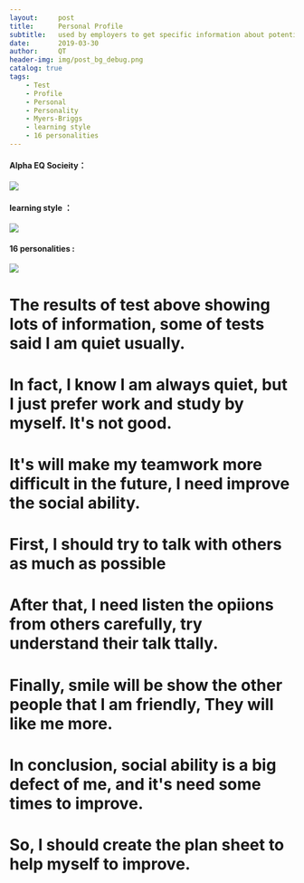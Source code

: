 ```yaml
---
layout:     post
title:      Personal Profile
subtitle:   used by employers to get specific information about potential employees.
date:       2019-03-30
author:     QT
header-img: img/post_bg_debug.png
catalog: true
tags:
    - Test
    - Profile
    - Personal
    - Personality
    - Myers-Briggs
    - learning style
    - 16 personalities
---
```


#### Alpha EQ Socieity：

![](https://github.com/QianyuTeng/QianyuTeng.github.io/blob/master/img/1554006182672.jpg)

#### learning style ：

![](https://github.com/QianyuTeng/QianyuTeng.github.io/blob/master/img/1553928866155.jpg)

#### 16 personalities :

![](https://github.com/QianyuTeng/QianyuTeng.github.io/blob/master/img/1554005514060.jpg)

# The results of test above showing lots of information, some of tests said I am quiet usually.
# In fact, I know I am always quiet, but I just prefer work and study by myself. It's not good.
# It's will make my teamwork more difficult in the future, I need improve the social ability.
# First, I should try to talk with others as much as possible
# After that, I need listen the opiions from others carefully, try understand their talk ttally.
# Finally, smile will be show the other people that I am friendly, They will like me more.
# In conclusion, social ability is a big defect of me, and it's need some times to improve.
# So, I should create the plan sheet to help myself to improve.
 
